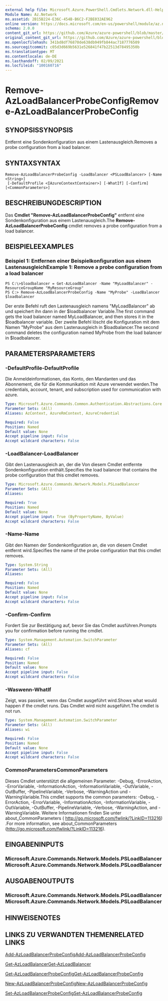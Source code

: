 ```yaml
---
external help file: Microsoft.Azure.PowerShell.Cmdlets.Network.dll-Help.xml
Module Name: Az.Network
ms.assetid: 2B15B224-E36C-454B-B6C2-F2BE032AE962
online version: https://docs.microsoft.com/en-us/powershell/module/az.network/remove-azloadbalancerprobeconfig
schema: 2.0.0
content_git_url: https://github.com/Azure/azure-powershell/blob/master/src/Network/Network/help/Remove-AzLoadBalancerProbeConfig.md
original_content_git_url: https://github.com/Azure/azure-powershell/blob/master/src/Network/Network/help/Remove-AzLoadBalancerProbeConfig.md
ms.openlocfilehash: 341bd8df76870de638db949fb844ac7187776509
ms.sourcegitcommit: c05d3d669b5631e526841f47b22513d78495350b
ms.translationtype: MT
ms.contentlocale: de-DE
ms.lasthandoff: 02/09/2021
ms.locfileid: "100160716"
---
```

# <span data-ttu-id="21e89-101">Remove-AzLoadBalancerProbeConfig</span><span class="sxs-lookup"><span data-stu-id="21e89-101">Remove-AzLoadBalancerProbeConfig</span></span>

## <span data-ttu-id="21e89-102">SYNOPSIS</span><span class="sxs-lookup"><span data-stu-id="21e89-102">SYNOPSIS</span></span>
<span data-ttu-id="21e89-103">Entfernt eine Sondenkonfiguration aus einem Lastenausgleich.</span><span class="sxs-lookup"><span data-stu-id="21e89-103">Removes a probe configuration from a load balancer.</span></span>

## <span data-ttu-id="21e89-104">SYNTAX</span><span class="sxs-lookup"><span data-stu-id="21e89-104">SYNTAX</span></span>

```
Remove-AzLoadBalancerProbeConfig -LoadBalancer <PSLoadBalancer> [-Name <String>]
 [-DefaultProfile <IAzureContextContainer>] [-WhatIf] [-Confirm] [<CommonParameters>]
```

## <span data-ttu-id="21e89-105">BESCHREIBUNG</span><span class="sxs-lookup"><span data-stu-id="21e89-105">DESCRIPTION</span></span>
<span data-ttu-id="21e89-106">Das **Cmdlet "Remove-AzLoadBalancerProbeConfig"** entfernt eine Sondenkonfiguration aus einem Lastenausgleich.</span><span class="sxs-lookup"><span data-stu-id="21e89-106">The **Remove-AzLoadBalancerProbeConfig** cmdlet removes a probe configuration from a load balancer.</span></span>

## <span data-ttu-id="21e89-107">BEISPIELE</span><span class="sxs-lookup"><span data-stu-id="21e89-107">EXAMPLES</span></span>

### <span data-ttu-id="21e89-108">Beispiel 1: Entfernen einer Beispielkonfiguration aus einem Lastenausgleich</span><span class="sxs-lookup"><span data-stu-id="21e89-108">Example 1: Remove a probe configuration from a load balancer</span></span>
```
PS C:\>$loadbalancer = Get-AzLoadBalancer -Name "MyLoadBalancer" -ResourceGroupName "MyResourceGroup"
PS C:> Remove-AzLoadBalancerProbeConfig -Name "MyProbe" -LoadBalancer $loadbalancer
```

<span data-ttu-id="21e89-109">Der erste Befehl ruft den Lastenausgleich namens "MyLoadBalancer" ab und speichert ihn dann in der $loadbalancer Variable.</span><span class="sxs-lookup"><span data-stu-id="21e89-109">The first command gets the load balancer named MyLoadBalancer, and then stores it in the $loadbalancer variable.</span></span>
<span data-ttu-id="21e89-110">Der zweite Befehl löscht die Konfiguration mit dem Namen "MyProbe" aus dem Lastenausgleich in $loadbalancer.</span><span class="sxs-lookup"><span data-stu-id="21e89-110">The second command deletes the configuration named MyProbe from the load balancer in $loadbalancer.</span></span>

## <span data-ttu-id="21e89-111">PARAMETERS</span><span class="sxs-lookup"><span data-stu-id="21e89-111">PARAMETERS</span></span>

### <span data-ttu-id="21e89-112">-DefaultProfile</span><span class="sxs-lookup"><span data-stu-id="21e89-112">-DefaultProfile</span></span>
<span data-ttu-id="21e89-113">Die Anmeldeinformationen, das Konto, den Mandanten und das Abonnement, die für die Kommunikation mit Azure verwendet werden.</span><span class="sxs-lookup"><span data-stu-id="21e89-113">The credentials, account, tenant, and subscription used for communication with azure.</span></span>

```yaml
Type: Microsoft.Azure.Commands.Common.Authentication.Abstractions.Core.IAzureContextContainer
Parameter Sets: (All)
Aliases: AzContext, AzureRmContext, AzureCredential

Required: False
Position: Named
Default value: None
Accept pipeline input: False
Accept wildcard characters: False
```

### <span data-ttu-id="21e89-114">-LoadBalancer</span><span class="sxs-lookup"><span data-stu-id="21e89-114">-LoadBalancer</span></span>
<span data-ttu-id="21e89-115">Gibt den Lastenausgleich an, der die Von diesem Cmdlet entfernte Sondenkonfiguration enthält.</span><span class="sxs-lookup"><span data-stu-id="21e89-115">Specifies the load balancer that contains the probe configuration that this cmdlet removes.</span></span>

```yaml
Type: Microsoft.Azure.Commands.Network.Models.PSLoadBalancer
Parameter Sets: (All)
Aliases:

Required: True
Position: Named
Default value: None
Accept pipeline input: True (ByPropertyName, ByValue)
Accept wildcard characters: False
```

### <span data-ttu-id="21e89-116">-Name</span><span class="sxs-lookup"><span data-stu-id="21e89-116">-Name</span></span>
<span data-ttu-id="21e89-117">Gibt den Namen der Sondenkonfiguration an, die von diesem Cmdlet entfernt wird.</span><span class="sxs-lookup"><span data-stu-id="21e89-117">Specifies the name of the probe configuration that this cmdlet removes.</span></span>

```yaml
Type: System.String
Parameter Sets: (All)
Aliases:

Required: False
Position: Named
Default value: None
Accept pipeline input: False
Accept wildcard characters: False
```

### <span data-ttu-id="21e89-118">-Confirm</span><span class="sxs-lookup"><span data-stu-id="21e89-118">-Confirm</span></span>
<span data-ttu-id="21e89-119">Fordert Sie zur Bestätigung auf, bevor Sie das Cmdlet ausführen.</span><span class="sxs-lookup"><span data-stu-id="21e89-119">Prompts you for confirmation before running the cmdlet.</span></span>

```yaml
Type: System.Management.Automation.SwitchParameter
Parameter Sets: (All)
Aliases: cf

Required: False
Position: Named
Default value: None
Accept pipeline input: False
Accept wildcard characters: False
```

### <span data-ttu-id="21e89-120">-Waswenn</span><span class="sxs-lookup"><span data-stu-id="21e89-120">-WhatIf</span></span>
<span data-ttu-id="21e89-121">Zeigt, was passiert, wenn das Cmdlet ausgeführt wird.</span><span class="sxs-lookup"><span data-stu-id="21e89-121">Shows what would happen if the cmdlet runs.</span></span> <span data-ttu-id="21e89-122">Das Cmdlet wird nicht ausgeführt.</span><span class="sxs-lookup"><span data-stu-id="21e89-122">The cmdlet is not run.</span></span>

```yaml
Type: System.Management.Automation.SwitchParameter
Parameter Sets: (All)
Aliases: wi

Required: False
Position: Named
Default value: None
Accept pipeline input: False
Accept wildcard characters: False
```

### <span data-ttu-id="21e89-123">CommonParameters</span><span class="sxs-lookup"><span data-stu-id="21e89-123">CommonParameters</span></span>
<span data-ttu-id="21e89-124">Dieses Cmdlet unterstützt die allgemeinen Parameter: -Debug, -ErrorAction, -ErrorVariable, -InformationAction, -InformationVariable, -OutVariable, -OutBuffer, -PipelineVariable, -Verbose, -WarningAction und -WarningVariable.</span><span class="sxs-lookup"><span data-stu-id="21e89-124">This cmdlet supports the common parameters: -Debug, -ErrorAction, -ErrorVariable, -InformationAction, -InformationVariable, -OutVariable, -OutBuffer, -PipelineVariable, -Verbose, -WarningAction, and -WarningVariable.</span></span> <span data-ttu-id="21e89-125">Weitere Informationen finden Sie unter about_CommonParameters ( http://go.microsoft.com/fwlink/?LinkID=113216) .</span><span class="sxs-lookup"><span data-stu-id="21e89-125">For more information, see about_CommonParameters (http://go.microsoft.com/fwlink/?LinkID=113216).</span></span>

## <span data-ttu-id="21e89-126">EINGABEN</span><span class="sxs-lookup"><span data-stu-id="21e89-126">INPUTS</span></span>

### <span data-ttu-id="21e89-127">Microsoft.Azure.Commands.Network.Models.PSLoadBalancer</span><span class="sxs-lookup"><span data-stu-id="21e89-127">Microsoft.Azure.Commands.Network.Models.PSLoadBalancer</span></span>

## <span data-ttu-id="21e89-128">AUSGABEN</span><span class="sxs-lookup"><span data-stu-id="21e89-128">OUTPUTS</span></span>

### <span data-ttu-id="21e89-129">Microsoft.Azure.Commands.Network.Models.PSLoadBalancer</span><span class="sxs-lookup"><span data-stu-id="21e89-129">Microsoft.Azure.Commands.Network.Models.PSLoadBalancer</span></span>

## <span data-ttu-id="21e89-130">HINWEISE</span><span class="sxs-lookup"><span data-stu-id="21e89-130">NOTES</span></span>

## <span data-ttu-id="21e89-131">LINKS ZU VERWANDTEN THEMEN</span><span class="sxs-lookup"><span data-stu-id="21e89-131">RELATED LINKS</span></span>

[<span data-ttu-id="21e89-132">Add-AzLoadBalancerProbeConfig</span><span class="sxs-lookup"><span data-stu-id="21e89-132">Add-AzLoadBalancerProbeConfig</span></span>](./Add-AzLoadBalancerProbeConfig.md)

[<span data-ttu-id="21e89-133">Get-AzLoadBalancer</span><span class="sxs-lookup"><span data-stu-id="21e89-133">Get-AzLoadBalancer</span></span>](./Get-AzLoadBalancer.md)

[<span data-ttu-id="21e89-134">Get-AzLoadBalancerProbeConfig</span><span class="sxs-lookup"><span data-stu-id="21e89-134">Get-AzLoadBalancerProbeConfig</span></span>](./Get-AzLoadBalancerProbeConfig.md)

[<span data-ttu-id="21e89-135">New-AzLoadBalancerProbeConfig</span><span class="sxs-lookup"><span data-stu-id="21e89-135">New-AzLoadBalancerProbeConfig</span></span>](./New-AzLoadBalancerProbeConfig.md)

[<span data-ttu-id="21e89-136">Set-AzLoadBalancerProbeConfig</span><span class="sxs-lookup"><span data-stu-id="21e89-136">Set-AzLoadBalancerProbeConfig</span></span>](./Set-AzLoadBalancerProbeConfig.md)


